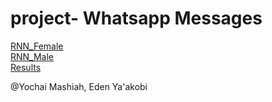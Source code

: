 # project- Whatsapp Messages

[RNN_Female](https://github.com/yochaim/p/blob/master/RNN_Female.md)  
[RNN_Male](https://github.com/yochaim/p/blob/master/RNN_Male.md)  
[Results](https://github.com/yochaim/p/blob/master/results.md)

@Yochai Mashiah, Eden Ya'akobi
